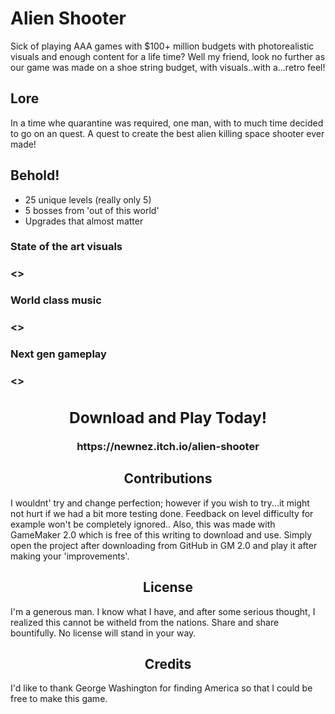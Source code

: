 <h1> Alien Shooter </h1>

Sick of playing AAA games with $100+ million budgets with photorealistic visuals and enough content for a life time?
Well my friend, look no further as our game was made on a shoe string budget, with visuals..with a...retro feel!

<h2> Lore </h2>
In a time whe quarantine was required, one man, with to much time decided to go on an quest.
A quest to create the best alien killing space shooter ever made!

<h2> Behold! </h2>

- 25 unique levels (really only 5)
- 5 bosses from 'out of this world'
- Upgrades that almost matter

<h3> State of the art visuals <h3>

<>

<h3> World class music <h3>

<>

<h3> Next gen gameplay <h3>

<>

<div align="center">
  <h2> Download and Play Today! </h2>
  https://newnez.itch.io/alien-shooter 
</div>
  
<h2 align="center"> Contributions </h2>
I wouldnt' try and change perfection; however if you wish to try...it might not hurt if we had a bit more testing done.
Feedback on level difficulty for example won't be completely ignored..
Also, this was made with GameMaker 2.0 which is free of this writing to download and use.
Simply open the project after downloading from GitHub in GM 2.0 and play it after making your 'improvements'.
  
<h2 align="center">License</h3>
I'm a generous man. I know what I have, and after some serious thought, I realized this cannot be witheld from the nations.
Share and share bountifully. No license will stand in your way.

<h2 align="center">Credits</h3>
I'd like to thank George Washington for finding America so that I could be free to make this game.
